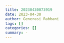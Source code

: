 ```yaml
---
title: 20230430073919 
date: 2023-04-30
author: Generasi Rabbani
tags: []
categories: []
summary: -
---
```

